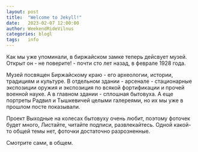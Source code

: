 ```yaml
---
layout: post
title:  "Welcome to Jekyll!"
date:   2023-02-07 12:00:00
author: WeekendRideVilnus
categories: blogl
tags:   info
---
```

Как мы уже упоминали, в биржайском замке теперь дейсвует музей. Открыт он - не поверите! - почти сто лет назад, в феврале 1928 года.

Музей посвящен Биржайскому краю - его археологии, истории, традициям и культуре. В отдельном здании - арсенале - стационарные экспозиции оружия и экспозиция по всякой фортификации и прочей военной науке. А в главном здании - сплошная бытовуха. А еще портреты Радвил и Тышкевичей целыми галереями, но их мы уже в прошлом посте показывали.

Проект Выходные на колесах бытовуху очень любит, поэтому фоточек будет много, Листайте, читайте подписи, развлекайтесь. Одной какой-то общей темы нет, фоточки достаточно разрозненные. 

Смотрите сами, в общем.


